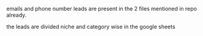 emails and phone number leads are present in the 2 files mentioned in repo already.

the leads are divided niche and category wise in the google sheets
